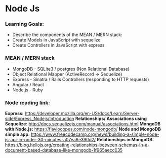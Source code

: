 # Node Js

### Learning Goals:
* Describe the components of the MEAN / MERN stack:
* Create Models in JavaScript with sequelize
* Create Controllers in JavaScript with express

### MEAN / MERN stack

* MongoDB - SQLite3 / postgres (Non Relational Database)
* Object Relational Mapper (ActiveRecord -> Sequelize)
* Express - Sinatra / Rails Controllers (responding to HTTP requests)
* Angular / React
* Node.js - Ruby

### Node reading link:
**Express:** https://developer.mozilla.org/en-US/docs/Learn/Server-side/Express_Nodejs/Introduction 
**Relationships/ Associations using Sequelize:** http://docs.sequelizejs.com/manual/associations.html 
**MongoDB with Node.js:** https://flaviocopes.com/node-mongodb/ 
**Node and MongoDB simple app:** https://www.freecodecamp.org/news/building-a-simple-node-js-api-in-under-30-minutes-a07ea9e390d2/ 
**Relationships in MongoDB:** https://blog.hellojs.org/creating-relationships-between-schemas-in-a-document-based-database-like-mongodb-1f965aecc035 
